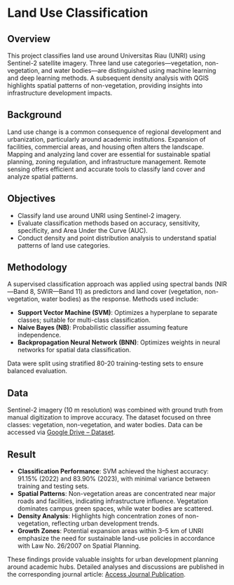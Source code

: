 # Land Use Classification

## Overview
This project classifies land use around Universitas Riau (UNRI) using Sentinel-2 satellite imagery. Three land use categories—vegetation, non-vegetation, and water bodies—are distinguished using machine learning and deep learning methods. A subsequent density analysis with QGIS highlights spatial patterns of non-vegetation, providing insights into infrastructure development impacts.

## Background
Land use change is a common consequence of regional development and urbanization, particularly around academic institutions. Expansion of facilities, commercial areas, and housing often alters the landscape. Mapping and analyzing land cover are essential for sustainable spatial planning, zoning regulation, and infrastructure management. Remote sensing offers efficient and accurate tools to classify land cover and analyze spatial patterns.

## Objectives
- Classify land use around UNRI using Sentinel-2 imagery.
- Evaluate classification methods based on accuracy, sensitivity, specificity, and Area Under the Curve (AUC).
- Conduct density and point distribution analysis to understand spatial patterns of land use categories.

## Methodology
A supervised classification approach was applied using spectral bands (NIR—Band 8, SWIR—Band 11) as predictors and land cover (vegetation, non-vegetation, water bodies) as the response. Methods used include:

- **Support Vector Machine (SVM)**: Optimizes a hyperplane to separate classes; suitable for multi-class classification.
- **Naive Bayes (NB)**: Probabilistic classifier assuming feature independence.
- **Backpropagation Neural Network (BNN)**: Optimizes weights in neural networks for spatial data classification.

Data were split using stratified 80-20 training-testing sets to ensure balanced evaluation.

## Data
Sentinel-2 imagery (10 m resolution) was combined with ground truth from manual digitization to improve accuracy. The dataset focused on three classes: vegetation, non-vegetation, and water bodies. Data can be accessed via [Google Drive – Dataset](https://drive.google.com/drive/folders/1jSsVc_lkQj-PvB0hrmVFfENTGLtWjKvv?usp=sharing).

## Result
- **Classification Performance**: SVM achieved the highest accuracy: 91.15% (2022) and 83.90% (2023), with minimal variance between training and testing sets.
- **Spatial Patterns**: Non-vegetation areas are concentrated near major roads and facilities, indicating infrastructure influence. Vegetation dominates campus green spaces, while water bodies are scattered.
- **Density Analysis**: Highlights high concentration zones of non-vegetation, reflecting urban development trends.
- **Growth Zones**: Potential expansion areas within 3–5 km of UNRI emphasize the need for sustainable land-use policies in accordance with Law No. 26/2007 on Spatial Planning.

These findings provide valuable insights for urban development planning around academic hubs. Detailed analyses and discussions are published in the corresponding journal article: [Access Journal Publication](https://journal.ummat.ac.id/index.php/jtam/article/view/29683).
